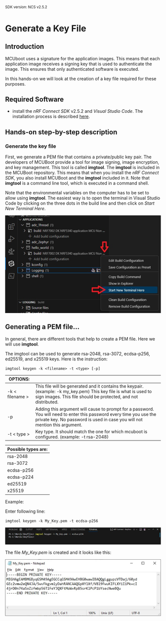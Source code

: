 <sup>SDK version: NCS v2.5.2</sup>

# Generate a Key File

## Introduction 

MCUboot uses a signature for the application images. This means that each application image receives a signing key that is used to authenticate the image. This ensures that only authenticated software is executed.

In this hands-on we will look at the creation of a key file required for these purposes. 


## Required Software
- install the _nRF Connect SDK_ v2.5.2 and _Visual Studio Code_. The installation process is described [here](https://academy.nordicsemi.com/courses/nrf-connect-sdk-fundamentals/lessons/lesson-1-nrf-connect-sdk-introduction/topic/exercise-1-1/).


## Hands-on step-by-step description 

### Generate the key file
First, we generate a PEM file that contains a private/public key pair. The developers of MCUBoot provide a tool for image signing, image encryption, and key management. This tool is called __imgtool__. The __imgtool__ is included in the MCUBoot repository. This means that when you install the _nRF Connect SDK_, you also install MCUBoot and the __imgtool__ included in it. Note that __imgtool__ is a command line tool, which is executed in a command shell.

Note that the environmental variables on the computer has to be set to allow using __imgtool__. The easiest way is to open the terminal in Visual Studio Code by clicking on the three dots in the build line and then click on _Start New Terminal Here_. 

![missing image](images/GenKey_NewTerminal.jpg)


## Generating a PEM file...

In general, there are different tools that help to create a PEM file. Here we will use __imgtool__.

The imgtool can be used to generate rsa-2048, rsa-3072, ecdsa-p256, ed25519, and x25519 keys. Here is the instruction:

    imgtool keygen -k <filename> -t <type> [-p]

|OPTIONS:|  |
|--|--|
| -k < filename > | This file will be generated and it contains the keypair. (example: -k my_key.pem) This key file is what is used to sign images. This file should be protected, and not distributed. |
| -p  | Adding this argument will cause to prompt for a password. You will need to enter this password every time you use the private key. No password is used in case you will not mention this argument. |
| -t < type >     | Key type. It should match the one for which mcuboot is configured. (example: -t rsa-2048) |

| Possible types are: | 
|--| 
| rsa-2048   | 
| rsa-3072   |
| ecdsa-p256 |
| ecdsa-p224 |
| ed25519    |
| x25519     |
 
Example:

Enter following line:

    imgtool keygen -k My_Key.pem -t ecdsa-p256

![missing image](images/imgtool_CreatePemFile2.jpg)

The file _My_Key.pem_ is created and it looks like this:

![missing image](images/imgtool_PemFile.jpg)
